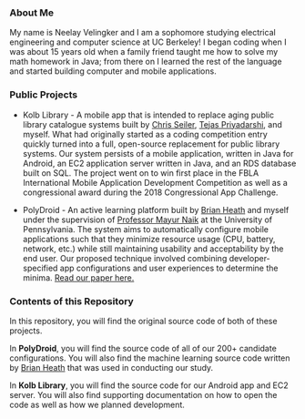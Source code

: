### About Me
My name is Neelay Velingker and I am a sophomore studying electrical engineering and computer science at UC Berkeley!  I began coding when I was about 15 years old when a family friend taught me how to solve my math homework in Java; from there on I learned the rest of the language and started building computer and mobile applications.

### Public Projects
- Kolb Library - A mobile app that is intended to replace aging public library catalogue systems built by [Chris Seiler](https://cdseiler.com/), [Tejas Priyadarshi](https://www.linkedin.com/in/tejas-priyadarshi/), and myself.  What had originally started as a coding competition entry quickly turned into a full, open-source replacement for public library systems.  Our system persists of a mobile application, written in Java for Android, an EC2 application server written in Java, and an RDS database built on SQL.  The project went on to win first place in the FBLA International Mobile Application Development Competition as well as a congressional award during the 2018 Congressional App Challenge.

- PolyDroid - An active learning platform built by [Brian Heath](http://brianheath.info/) and myself under the supervision of [Professor Mayur Naik](https://www.cis.upenn.edu/~mhnaik/) at the University of Pennsylvania.  The system aims to automatically configure mobile applications such that they minimize resource usage (CPU, battery, network, etc.) while still maintaining usability and acceptability by the end user.  Our proposed technique involved combining developer-specified app configurations and user experiences to determine the minima.  [Read our paper here.](https://arxiv.org/abs/1902.09589)

### Contents of this Repository
In this repository, you will find the original source code of both of these projects.

In **PolyDroid**, you will find the source code of all of our 200+ candidate configurations.  You will also find the machine learning source code written by [Brian Heath](http://brianheath.info/) that was used in conducting our study.

In **Kolb Library**, you will find the source code for our Android app and EC2 server.  You will also find supporting documentation on how to open the code as well as how we planned development.
